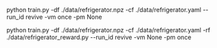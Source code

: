 python train.py -df ./data/refrigerator.npz -cf ./data/refrigerator.yaml --run_id revive -vm once -pm None


python train.py -df ./data/refrigerator.npz -cf ./data/refrigerator.yaml -rf ./data/refrigerator_reward.py --run_id revive -vm None -pm once